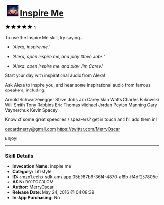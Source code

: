 # &nbsp;<img src="skill_icon" alt="Inspire Me icon" width="36"> [Inspire Me](http://alexa.amazon.com/#skills/amzn1.echo-sdk-ams.app.05b967b6-36f4-4870-af6b-ff4df257805e)
![5 stars](../../images/ic_star_black_18dp_1x.png)![5 stars](../../images/ic_star_black_18dp_1x.png)![5 stars](../../images/ic_star_black_18dp_1x.png)![5 stars](../../images/ic_star_black_18dp_1x.png)![5 stars](../../images/ic_star_black_18dp_1x.png) 1

To use the Inspire Me skill, try saying...

* *'Alexa, inspire me.'*

* *'Alexa, open inspire me, and play Steve Jobs."*

* *'Alexa, open inspire me, and play Jim Carey."*

Start your day with inspirational audio from Alexa!

Ask Alexa to inspire you, and hear some inspirational audio from famous speakers, including:

Arnold Schwarzenegger
Steve Jobs
Jim Carey
Alan Watts
Charles Bukowski
Will Smith
Tony Robbins
Eric Thomas
Michael Jordan
Peyton Manning
Gary Vaynerchuk
Kevin Spacey

Know of some great speeches / speakers? get in touch and I'll add them in!

oscardmerry@gmail.com
https://twitter.com/MerryOscar

Enjoy!

***

### Skill Details

* **Invocation Name:** inspire me
* **Category:** Lifestyle
* **ID:** amzn1.echo-sdk-ams.app.05b967b6-36f4-4870-af6b-ff4df257805e
* **ASIN:** B01FOC3LCM
* **Author:** MerryOscar
* **Release Date:** May 24, 2016 @ 04:08:39
* **In-App Purchasing:** No
